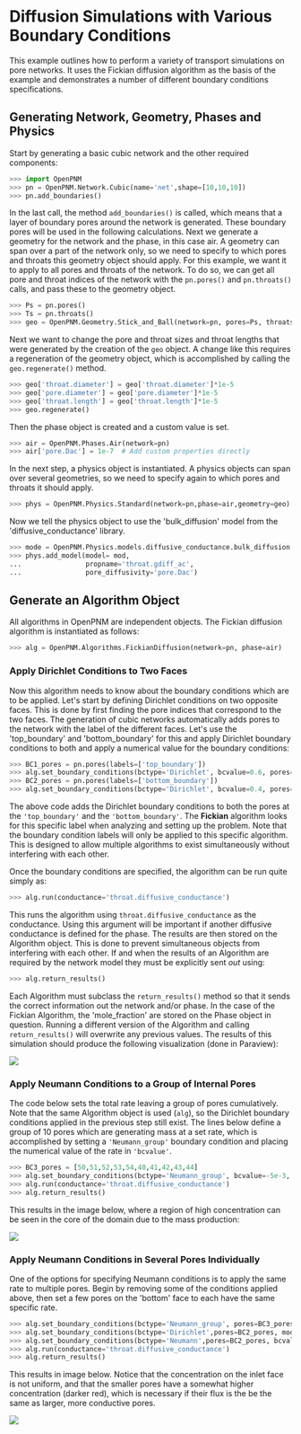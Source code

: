 # Diffusion Simulations with Various Boundary Conditions

This example outlines how to perform a variety of transport simulations on pore networks.  It uses the Fickian diffusion algorithm as the basis of the example and demonstrates a number of different boundary conditions specifications.

## Generating Network, Geometry, Phases and Physics

Start by generating a basic cubic network and the other required components:

``` python
>>> import OpenPNM
>>> pn = OpenPNM.Network.Cubic(name='net',shape=[10,10,10])
>>> pn.add_boundaries()

```

In the last call, the method ``add_boundaries()`` is called, which means that a layer of boundary pores around the network is generated. These boundary pores will be used in the following calculations. Next we generate a geometry for the network and the phase, in this case air. A geometry can span over a part of the network only, so we need to specify to which pores and throats this geometry object should apply. For this example, we want it to apply to all pores and throats of the network. To do so, we can get all pore and throat indices of the network with the ``pn.pores()`` and ``pn.throats()`` calls, and pass these to the geometry object.

``` python
>>> Ps = pn.pores()
>>> Ts = pn.throats()
>>> geo = OpenPNM.Geometry.Stick_and_Ball(network=pn, pores=Ps, throats=Ts)

```

Next we want to change the pore and throat sizes and throat lengths that were generated by the creation of the ``geo`` object. A change like this requires a regeneration of the geometry object, which is accomplished by calling the ``geo.regenerate()`` method.

``` python
>>> geo['throat.diameter'] = geo['throat.diameter']*1e-5
>>> geo['pore.diameter'] = geo['pore.diameter']*1e-5
>>> geo['throat.length'] = geo['throat.length']*1e-5
>>> geo.regenerate()

```

Then the phase object is created and a custom value is set.

``` python
>>> air = OpenPNM.Phases.Air(network=pn)
>>> air['pore.Dac'] = 1e-7  # Add custom properties directly

```

In the next step, a physics object is instantiated. A physics objects can span over several geometries, so we need to specify again to which pores and throats it should apply.

``` python
>>> phys = OpenPNM.Physics.Standard(network=pn,phase=air,geometry=geo)

```

Now we tell the physics object to use the 'bulk_diffusion' model from the 'diffusive_conductance' library.

``` python
>>> mode = OpenPNM.Physics.models.diffusive_conductance.bulk_diffusion
>>> phys.add_model(model= mod,
...                propname='throat.gdiff_ac',
...                pore_diffusivity='pore.Dac')

```

## Generate an Algorithm Object

All algorithms in OpenPNM are independent objects. The Fickian diffusion algorithm is instantiated as follows:

``` python
>>> alg = OpenPNM.Algorithms.FickianDiffusion(network=pn, phase=air)

```

### Apply Dirichlet Conditions to Two Faces

Now this algorithm needs to know about the boundary conditions which are to be applied.  Let's start by defining Dirichlet conditions on two opposite faces.  This is done by first finding the pore indices that correspond to the two faces.  The generation of cubic networks automatically adds pores to the network with the label of the different faces.  Let's use the 'top_boundary' and 'bottom_boundary' for this and apply Dirichlet boundary conditions to both and apply a numerical value for the boundary conditions:

``` python
>>> BC1_pores = pn.pores(labels=['top_boundary'])
>>> alg.set_boundary_conditions(bctype='Dirichlet', bcvalue=0.6, pores=BC1_pores)
>>> BC2_pores = pn.pores(labels=['bottom_boundary'])
>>> alg.set_boundary_conditions(bctype='Dirichlet', bcvalue=0.4, pores=BC2_pores)

```

The above code adds the Dirichlet boundary conditions to both the pores at the ``'top_boundary'`` and the ``'bottom_boundary'``.  The **Fickian** algorithm looks for this specific label when analyzing and setting up the problem.  Note that the boundary condition labels will only be applied to this specific algorithm. This is designed to allow multiple algorithms to exist simultaneously without interfering with each other.

Once the boundary conditions are specified, the algorithm can be run quite simply as:

``` python
>>> alg.run(conductance='throat.diffusive_conductance')

```

This runs the algorithm using ``throat.diffusive_conductance`` as the conductance. Using this argument will be important if another diffusive conductance is defined for the phase.  The results are then stored on the Algorithm object.  This is done to prevent simultaneous objects from interfering with each other.  If and when the results of an Algorithm are required by the network model they must be explicitly sent *out* using:

``` python
>>> alg.return_results()

```

Each Algorithm must subclass the `return_results()` method so that it sends the correct information out the network and/or phase.  In the case of the Fickian Algorithm, the 'mole_fraction' are stored on the Phase object in question.  Running a different version of the Algorithm and calling `return_results()` will overwrite any previous values.  The results of this simulation should produce the following visualization (done in Paraview):

![](http://imgur.com/Ae9cG0D.png)

### Apply Neumann Conditions to a Group of Internal Pores

The code below sets the total rate leaving a group of pores cumulatively.  Note that the same Algorithm object is used (`alg`), so the Dirichlet boundary conditions applied in the previous step still exist.  The lines below define a group of 10 pores which are generating mass at a set rate, which is accomplished by setting a ``'Neumann_group'`` boundary condition and placing the numerical value of the rate in ``'bcvalue'``.

``` python
>>> BC3_pores = [50,51,52,53,54,40,41,42,43,44]
>>> alg.set_boundary_conditions(bctype='Neumann_group', bcvalue=-5e-3, pores=BC3_pores)
>>> alg.run(conductance='throat.diffusive_conductance')
>>> alg.return_results()

```

This results in the image below, where a region of high concentration can be seen in the core of the domain due to the mass production:

![](http://imgur.com/px45ANu.png)

### Apply Neumann Conditions in Several Pores Individually

One of the options for specifying Neumann conditions is to apply the same rate to multiple pores.  Begin by removing some of the conditions applied above, then set a few pores on the 'bottom' face to each have the same specific rate.

``` python
>>> alg.set_boundary_conditions(bctype='Neumann_group', pores=BC3_pores, mode='remove') # This removes label from pores
>>> alg.set_boundary_conditions(bctype='Dirichlet',pores=BC2_pores, mode='remove')
>>> alg.set_boundary_conditions(bctype='Neumann',pores=BC2_pores, bcvalue=1e-10)
>>> alg.run(conductance='throat.diffusive_conductance')
>>> alg.return_results()

```

This results in image below.  Notice that the concentration on the inlet face is not uniform, and that the smaller pores have a somewhat higher concentration (darker red), which is necessary if their flux is the be the same as larger, more conductive pores.

![](http://imgur.com/50hGves.png)
